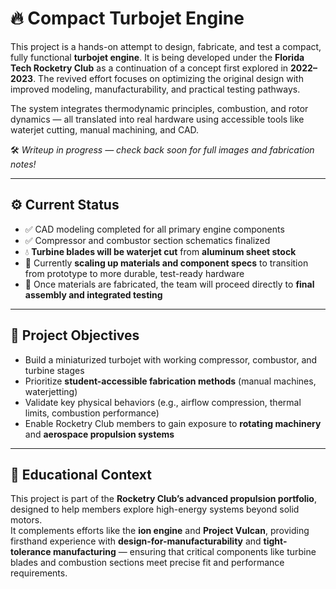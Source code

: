 # 🔥 Compact Turbojet Engine

This project is a hands-on attempt to design, fabricate, and test a compact, fully functional **turbojet engine**. It is being developed under the **Florida Tech Rocketry Club** as a continuation of a concept first explored in **2022–2023**. The revived effort focuses on optimizing the original design with improved modeling, manufacturability, and practical testing pathways.

The system integrates thermodynamic principles, combustion, and rotor dynamics — all translated into real hardware using accessible tools like waterjet cutting, manual machining, and CAD.

🛠️ *Writeup in progress — check back soon for full images and fabrication notes!*

---

## ⚙️ Current Status

- ✅ CAD modeling completed for all primary engine components  
- ✅ Compressor and combustor section schematics finalized  
- 💧 **Turbine blades will be waterjet cut** from **aluminum sheet stock**  
- 🧱 Currently **scaling up materials and component specs** to transition from prototype to more durable, test-ready hardware  
- 🧩 Once materials are fabricated, the team will proceed directly to **final assembly and integrated testing**  

---

## 🎯 Project Objectives

- Build a miniaturized turbojet with working compressor, combustor, and turbine stages  
- Prioritize **student-accessible fabrication methods** (manual machines, waterjetting)  
- Validate key physical behaviors (e.g., airflow compression, thermal limits, combustion performance)  
- Enable Rocketry Club members to gain exposure to **rotating machinery** and **aerospace propulsion systems**

---

## 🏫 Educational Context

This project is part of the **Rocketry Club’s advanced propulsion portfolio**, designed to help members explore high-energy systems beyond solid motors.  
It complements efforts like the **ion engine** and **Project Vulcan**, providing firsthand experience with **design-for-manufacturability** and **tight-tolerance manufacturing** — ensuring that critical components like turbine blades and combustion sections meet precise fit and performance requirements.
